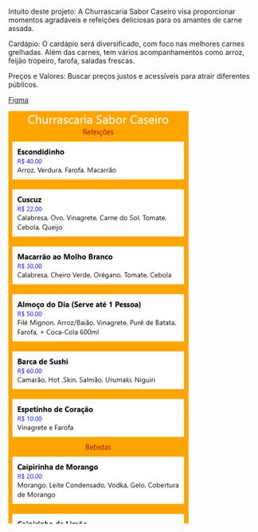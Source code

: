 Intuito deste projeto:
A Churrascaria Sabor Caseiro visa proporcionar momentos agradáveis e refeições deliciosas para os amantes de carne assada.

Cardápio:
O cardápio será diversificado, com foco nas melhores carnes grelhadas.
Além das carnes, tem vários acompanhamentos como arroz, feijão tropeiro, farofa, saladas frescas.

Preços e Valores:
Buscar preços justos e acessíveis para atrair diferentes públicos.

[Figma](https://www.figma.com/file/BDqacavBjLlx49oL7s3L4R/Untitled?type=design&node-id=0-1&mode=design&t=rxgshvHdVG3lAMSU-0)

<img src="./assets/Captura de Tela (13).png">
